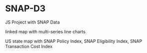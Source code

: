 # SNAP-D3
JS Project with SNAP Data  

linked map with multi-series line charts  

US state map with SNAP Policy Index, SNAP Eligibility Index, SNAP Transaction Cost Index
